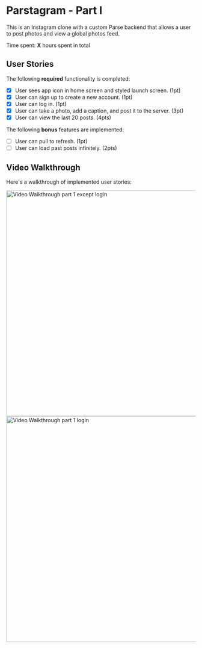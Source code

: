 # Parstagram - Part I

This is an Instagram clone with a custom Parse backend that allows a user to post photos and view a global photos feed.

Time spent: **X** hours spent in total

## User Stories

The following **required** functionality is completed:

- [x] User sees app icon in home screen and styled launch screen. (1pt)
- [x] User can sign up to create a new account. (1pt)
- [x] User can log in. (1pt)
- [x] User can take a photo, add a caption, and post it to the server. (3pt)
- [x] User can view the last 20 posts. (4pts)

The following **bonus** features are implemented:

- [ ] User can pull to refresh. (1pt)
- [ ] User can load past posts infinitely. (2pts)

## Video Walkthrough

Here's a walkthrough of implemented user stories:

<img src='https://github.com/mialsy/iOS_insta/blob/main/res/ezgif-3-96271c3e4c1a.gif' title='Video Walkthrough part 1 except login' width='600' alt='Video Walkthrough part 1 except login' />

<img src='https://github.com/mialsy/iOS_insta/blob/main/res/ezgif-3-86159e6e9574.gif' title='Video Walkthrough part 1 login' width='600' alt='Video Walkthrough part 1 login' />